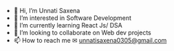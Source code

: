 - 👋 Hi, I’m Unnati Saxena
- 👀 I’m interested in Software Development
- 🌱 I’m currently learning React Js/ DSA
- 💞️ I’m looking to collaborate on Web dev projects
- 📫 How to reach me ✉ unnatisaxena0305@gmail.com

<!---
Unnati0509/Unnati0509 is a ✨ special ✨ repository because its `README.md` (this file) appears on your GitHub profile.
You can click the Preview link to take a look at your changes.
--->
